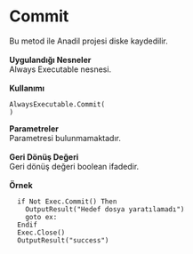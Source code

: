 # Commit

Bu metod ile Anadil projesi diske kaydedilir.\
\
**Uygulandığı Nesneler**\
Always Executable nesnesi.\
\
**Kullanımı**

```
AlwaysExecutable.Commit(
)
```

**Parametreler**\
Parametresi bulunmamaktadır.\
\
**Geri Dönüş Değeri**\
Geri dönüş değeri boolean ifadedir.\
\
**Örnek**

```
  if Not Exec.Commit() Then
    OutputResult("Hedef dosya yaratılamadı")
    goto ex:
  Endif
  Exec.Close()
  OutputResult("success")
```
